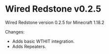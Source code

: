 # Wired Redstone v0.2.5

Wired Redstone version 0.2.5 for Minecraft 1.18.2

Changes:

* Adds basic WTHIT integration.
* Adds Repeaters.
